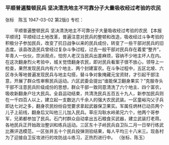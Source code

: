 ### 平顺普遍整顿民兵  坚决清洗地主不可靠分子大量吸收经过考验的农民
张标　陈玉
1947-03-02
第2版()
专栏：

　　平顺普遍整顿民兵
    坚决清洗地主不可靠分子大量吸收经过考验的农民
    【本报平顺讯】平顺经过土地改革，普遍注意对民兵的整顿和改造，吸收经过斗争考验的积极分子参加民兵，改变了抗日战争以来的民兵成份，转变了一些干部对民兵的旧态度。该县改造民兵曾经过复杂斗争过程，过去一般干部对民兵存在着爱“整齐”，年青人一伙伙，宗派观点，怕穷人老汉当民兵出差麻烦，容纳不少地主坏人在内。在这次翻身烈火考验中，城关觉悟翻身农民，即对民兵看案子很不放心，领导上一检查，果然发现民兵内有六个地主、两个封建富农。在斗争过程中，五区北坡、六区寺头等地普遍发现民兵与地主勾搭，替斗争对象掩藏元宝资财，才引起干部注意，开展了群众性审察民兵运动。六区武委会提出“谁能保卫翻身果实？”克服寺头干部不注意民兵阶级成份的思想，群众干部一致同意清洗了六个地主、四个富农，吸收新翻身户壮大民兵。全县运动结束，共清洗民兵五百五十九人，新参加民兵则在一千四百人以上，建立起一支数达六千余人的强大农民武装。一区童峪沟父子兵即达七对之多，翻身农民纷纷自觉要求拿起武器保卫果实。军属任炳林已动员两个儿子上前线，翻身后又叫他三儿加入民兵。草庄沟耿水岭弟兄六个，他两个哥参军，兄弟都参加了民兵。石门村群众自动拿出五石粮食买武器，建立武装打老蒋。各地民兵正开始政治整训和练兵运动。三区东十子岭民兵自卫队二月一日举行练武比赛评选模范，一区张井五十个民兵投弹测验结果，每人平均三十八米三。现各村为了迎接自卫反攻进行的攻防战斗练习，正热烈进行中。
            （张标、陈玉）
